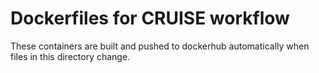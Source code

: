 # Dockerfiles for CRUISE workflow

These containers are built and pushed to dockerhub automatically when files in this directory change.